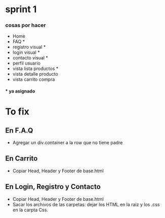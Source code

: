 # sprint 1

### cosas por hacer

- Home
- FAQ *
- registro visual *
- login visual *
- contacto visual *
- perfil usuario 
- vista lista productos *
- vista detalle producto
- vista carrito compra
#### * ya asignado


# To fix

## En F.A.Q

- Agregar un div.container a la row que no tiene padre

## En Carrito

- Copiar Head, Header y Footer de base.html

## En Login, Registro y Contacto

- Copiar Head, Header y Footer de base.html
- Sacar los archivos de las carpetas: dejar los HTML en la raiz y los .css en la carpta Css.

